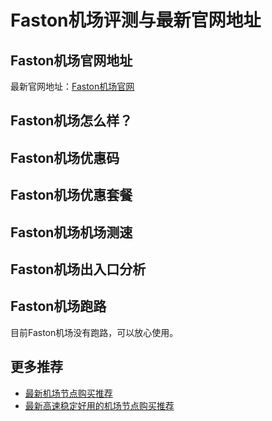 # Faston机场评测与最新官网地址

## Faston机场官网地址
最新官网地址：[Faston机场官网](https://jd123.affxc.com/faston/)

## Faston机场怎么样？


## Faston机场优惠码


## Faston机场优惠套餐


## Faston机场机场测速


## Faston机场出入口分析


## Faston机场跑路
目前Faston机场没有跑路，可以放心使用。

## 更多推荐
 - [最新机场节点购买推荐](https://github.com/jiedian123com)
 - [最新高速稳定好用的机场节点购买推荐](https://www.jiedian123.com/?utm_source=github&utm_medium=jiedian123com-details)
